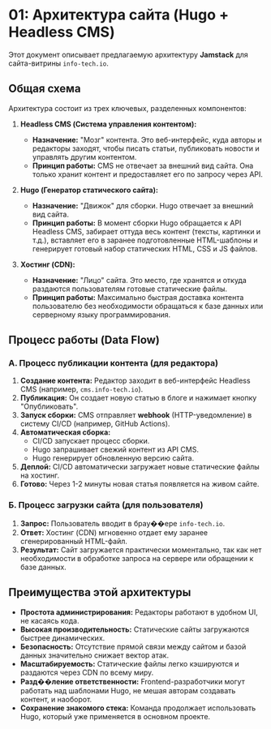 # 01: Архитектура сайта (Hugo + Headless CMS)

Этот документ описывает предлагаемую архитектуру **Jamstack** для сайта-витрины `info-tech.io`.

## Общая схема

Архитектура состоит из трех ключевых, разделенных компонентов:

1.  **Headless CMS (Система управления контентом):**
    *   **Назначение:** "Мозг" контента. Это веб-интерфейс, куда авторы и редакторы заходят, чтобы писать статьи, публиковать новости и управлять другим контентом.
    *   **Принцип работы:** CMS не отвечает за внешний вид сайта. Она только хранит контент и предоставляет его по запросу через API.

2.  **Hugo (Генератор статического сайта):**
    *   **Назначение:** "Движок" для сборки. Hugo отвечает за внешний вид сайта.
    *   **Принцип работы:** В момент сборки Hugo обращается к API Headless CMS, забирает оттуда весь контент (тексты, картинки и т.д.), вставляет его в заранее подготовленные HTML-шаблоны и генерирует готовый набор статических HTML, CSS и JS файлов.

3.  **Хостинг (CDN):**
    *   **Назначение:** "Лицо" сайта. Это место, где хранятся и откуда раздаются пользователям готовые статические файлы.
    *   **Принцип работы:** Максимально быстрая доставка контента пользователю без необходимости обращаться к базе данных или серверному языку программирования.

## Процесс работы (Data Flow)

### А. Процесс публикации контента (для редактора)

1.  **Создание контента:** Редактор заходит в веб-интерфейс Headless CMS (например, `cms.info-tech.io`).
2.  **Публикация:** Он создает новую статью в блоге и нажимает кнопку "Опубликовать".
3.  **Запуск сборки:** CMS отправляет **webhook** (HTTP-уведомление) в систему CI/CD (например, GitHub Actions).
4.  **Автоматическая сборка:**
    *   CI/CD запускает процесс сборки.
    *   Hugo запрашивает свежий контент из API CMS.
    *   Hugo генерирует обновленную версию сайта.
5.  **Деплой:** CI/CD автоматически загружает новые статические файлы на хостинг.
6.  **Готово:** Через 1-2 минуты новая статья появляется на живом сайте.

### Б. Процесс загрузки сайта (для пользователя)

1.  **Запрос:** Пользователь вводит в брау��ере `info-tech.io`.
2.  **Ответ:** Хостинг (CDN) мгновенно отдает ему заранее сгенерированный HTML-файл.
3.  **Результат:** Сайт загружается практически моментально, так как нет необходимости в обработке запроса на сервере или обращении к базе данных.

## Преимущества этой архитектуры

*   **Простота администрирования:** Редакторы работают в удобном UI, не касаясь кода.
*   **Высокая производительность:** Статические сайты загружаются быстрее динамических.
*   **Безопасность:** Отсутствие прямой связи между сайтом и базой данных значительно снижает вектор атак.
*   **Масштабируемость:** Статические файлы легко кэшируются и раздаются через CDN по всему миру.
*   **Разд��ление ответственности:** Frontend-разработчики могут работать над шаблонами Hugo, не мешая авторам создавать контент, и наоборот.
*   **Сохранение знакомого стека:** Команда продолжает использовать Hugo, который уже применяется в основном проекте.
